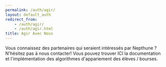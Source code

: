 ```yaml
---
permalink: /auth/agir/
layout: default_auth
redirect_from:
    - /auth/agir/
    - /auth/agir.html
title: Agir Avec Nous
---
```



Vous connaissez des partenaires qui seraient intéressés par Nepthune ? N'hésitez pas à nous contacter!
Vous pouvez trouver ICI la documentation et l'implémentation des algorithmes d'appariement des élèves / bourses.